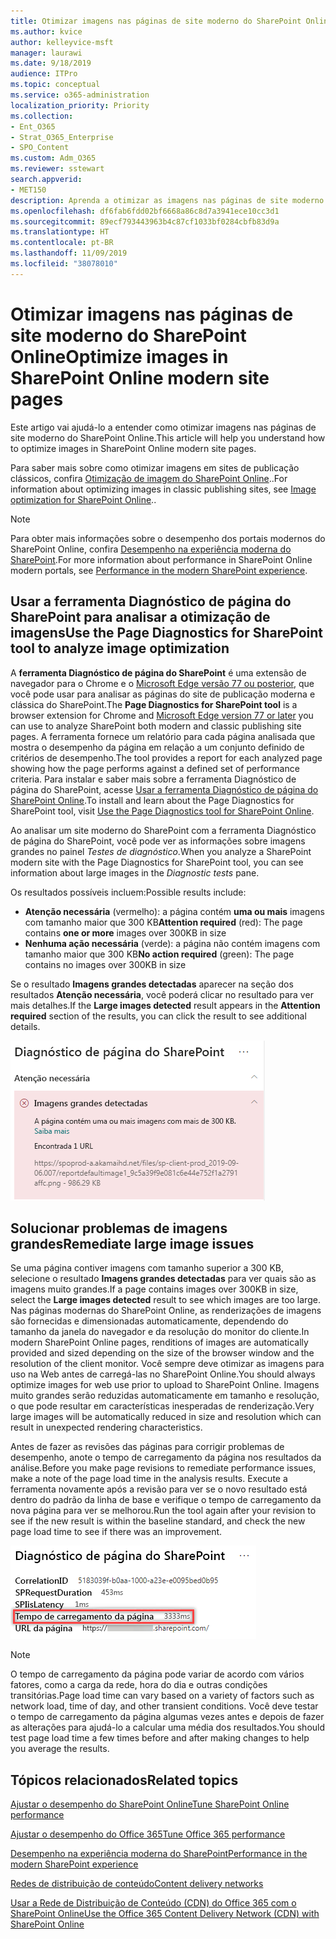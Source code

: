 ```yaml
---
title: Otimizar imagens nas páginas de site moderno do SharePoint Online
ms.author: kvice
author: kelleyvice-msft
manager: laurawi
ms.date: 9/18/2019
audience: ITPro
ms.topic: conceptual
ms.service: o365-administration
localization_priority: Priority
ms.collection:
- Ent_O365
- Strat_O365_Enterprise
- SPO_Content
ms.custom: Adm_O365
ms.reviewer: sstewart
search.appverid:
- MET150
description: Aprenda a otimizar as imagens nas páginas de site moderno do SharePoint Online.
ms.openlocfilehash: df6fab6fdd02bf6668a86c8d7a3941ece10cc3d1
ms.sourcegitcommit: 89ecf793443963b4c87cf1033bf0284cbfb83d9a
ms.translationtype: HT
ms.contentlocale: pt-BR
ms.lasthandoff: 11/09/2019
ms.locfileid: "38078010"
---
```

# <a name="optimize-images-in-sharepoint-online-modern-site-pages"></a><span data-ttu-id="1e45e-103">Otimizar imagens nas páginas de site moderno do SharePoint Online</span><span class="sxs-lookup"><span data-stu-id="1e45e-103">Optimize images in SharePoint Online modern site pages</span></span>

<span data-ttu-id="1e45e-104">Este artigo vai ajudá-lo a entender como otimizar imagens nas páginas de site moderno do SharePoint Online.</span><span class="sxs-lookup"><span data-stu-id="1e45e-104">This article will help you understand how to optimize images in SharePoint Online modern site pages.</span></span>

<span data-ttu-id="1e45e-105">Para saber mais sobre como otimizar imagens em sites de publicação clássicos, confira [Otimização de imagem do SharePoint Online](image-optimization-for-sharepoint-online.md)..</span><span class="sxs-lookup"><span data-stu-id="1e45e-105">For information about optimizing images in classic publishing sites, see [Image optimization for SharePoint Online](image-optimization-for-sharepoint-online.md)..</span></span>

>[!NOTE]
><span data-ttu-id="1e45e-106">Para obter mais informações sobre o desempenho dos portais modernos do SharePoint Online, confira [Desempenho na experiência moderna do SharePoint](https://docs.microsoft.com/sharepoint/modern-experience-performance).</span><span class="sxs-lookup"><span data-stu-id="1e45e-106">For more information about performance in SharePoint Online modern portals, see [Performance in the modern SharePoint experience](https://docs.microsoft.com/sharepoint/modern-experience-performance).</span></span>

## <a name="use-the-page-diagnostics-for-sharepoint-tool-to-analyze-image-optimization"></a><span data-ttu-id="1e45e-107">Usar a ferramenta Diagnóstico de página do SharePoint para analisar a otimização de imagens</span><span class="sxs-lookup"><span data-stu-id="1e45e-107">Use the Page Diagnostics for SharePoint tool to analyze image optimization</span></span>

<span data-ttu-id="1e45e-108">A **ferramenta Diagnóstico de página do SharePoint** é uma extensão de navegador para o Chrome e o [Microsoft Edge versão 77 ou posterior](https://www.microsoftedgeinsider.com/download?form=MI13E8&OCID=MI13E8), que você pode usar para analisar as páginas do site de publicação moderna e clássica do SharePoint.</span><span class="sxs-lookup"><span data-stu-id="1e45e-108">The **Page Diagnostics for SharePoint tool** is a browser extension for Chrome and [Microsoft Edge version 77 or later](https://www.microsoftedgeinsider.com/download?form=MI13E8&OCID=MI13E8) you can use to analyze SharePoint both modern and classic publishing site pages.</span></span> <span data-ttu-id="1e45e-109">A ferramenta fornece um relatório para cada página analisada que mostra o desempenho da página em relação a um conjunto definido de critérios de desempenho.</span><span class="sxs-lookup"><span data-stu-id="1e45e-109">The tool provides a report for each analyzed page showing how the page performs against a defined set of performance criteria.</span></span> <span data-ttu-id="1e45e-110">Para instalar e saber mais sobre a ferramenta Diagnóstico de página do SharePoint, acesse [Usar a ferramenta Diagnóstico de página do SharePoint Online](page-diagnostics-for-spo.md).</span><span class="sxs-lookup"><span data-stu-id="1e45e-110">To install and learn about the Page Diagnostics for SharePoint tool, visit [Use the Page Diagnostics tool for SharePoint Online](page-diagnostics-for-spo.md).</span></span>

<span data-ttu-id="1e45e-111">Ao analisar um site moderno do SharePoint com a ferramenta Diagnóstico de página do SharePoint, você pode ver as informações sobre imagens grandes no painel _Testes de diagnóstico_.</span><span class="sxs-lookup"><span data-stu-id="1e45e-111">When you analyze a SharePoint modern site with the Page Diagnostics for SharePoint tool, you can see information about large images in the _Diagnostic tests_ pane.</span></span>

<span data-ttu-id="1e45e-112">Os resultados possíveis incluem:</span><span class="sxs-lookup"><span data-stu-id="1e45e-112">Possible results include:</span></span>

- <span data-ttu-id="1e45e-113">**Atenção necessária** (vermelho): a página contém **uma ou mais** imagens com tamanho maior que 300 KB</span><span class="sxs-lookup"><span data-stu-id="1e45e-113">**Attention required** (red): The page contains **one or more** images over 300KB in size</span></span>
- <span data-ttu-id="1e45e-114">**Nenhuma ação necessária** (verde): a página não contém imagens com tamanho maior que 300 KB</span><span class="sxs-lookup"><span data-stu-id="1e45e-114">**No action required** (green): The page contains no images over 300KB in size</span></span>

<span data-ttu-id="1e45e-115">Se o resultado **Imagens grandes detectadas** aparecer na seção dos resultados **Atenção necessária**, você poderá clicar no resultado para ver mais detalhes.</span><span class="sxs-lookup"><span data-stu-id="1e45e-115">If the **Large images detected** result appears in the **Attention required** section of the results, you can click the result to see additional details.</span></span>

![Resultados da ferramenta Diagnóstico de Página](media/modern-portal-optimization/pagediag-large-images.png)

## <a name="remediate-large-image-issues"></a><span data-ttu-id="1e45e-117">Solucionar problemas de imagens grandes</span><span class="sxs-lookup"><span data-stu-id="1e45e-117">Remediate large image issues</span></span>

<span data-ttu-id="1e45e-118">Se uma página contiver imagens com tamanho superior a 300 KB, selecione o resultado **Imagens grandes detectadas** para ver quais são as imagens muito grandes.</span><span class="sxs-lookup"><span data-stu-id="1e45e-118">If a page contains images over 300KB in size, select the **Large images detected** result to see which images are too large.</span></span> <span data-ttu-id="1e45e-119">Nas páginas modernas do SharePoint Online, as renderizações de imagens são fornecidas e dimensionadas automaticamente, dependendo do tamanho da janela do navegador e da resolução do monitor do cliente.</span><span class="sxs-lookup"><span data-stu-id="1e45e-119">In modern SharePoint Online pages, renditions of images are automatically provided and sized depending on the size of the browser window and the resolution of the client monitor.</span></span> <span data-ttu-id="1e45e-120">Você sempre deve otimizar as imagens para uso na Web antes de carregá-las no SharePoint Online.</span><span class="sxs-lookup"><span data-stu-id="1e45e-120">You should always optimize images for web use prior to upload to SharePoint Online.</span></span> <span data-ttu-id="1e45e-121">Imagens muito grandes serão reduzidas automaticamente em tamanho e resolução, o que pode resultar em características inesperadas de renderização.</span><span class="sxs-lookup"><span data-stu-id="1e45e-121">Very large images will be automatically reduced in size and resolution which can result in unexpected rendering characteristics.</span></span>

<span data-ttu-id="1e45e-122">Antes de fazer as revisões das páginas para corrigir problemas de desempenho, anote o tempo de carregamento da página nos resultados da análise.</span><span class="sxs-lookup"><span data-stu-id="1e45e-122">Before you make page revisions to remediate performance issues, make a note of the page load time in the analysis results.</span></span> <span data-ttu-id="1e45e-123">Execute a ferramenta novamente após a revisão para ver se o novo resultado está dentro do padrão da linha de base e verifique o tempo de carregamento da nova página para ver se melhorou.</span><span class="sxs-lookup"><span data-stu-id="1e45e-123">Run the tool again after your revision to see if the new result is within the baseline standard, and check the new page load time to see if there was an improvement.</span></span>

![Resultados do tempo de carregamento da página](media/modern-portal-optimization/pagediag-page-load-time.png)

>[!NOTE]
><span data-ttu-id="1e45e-125">O tempo de carregamento da página pode variar de acordo com vários fatores, como a carga da rede, hora do dia e outras condições transitórias.</span><span class="sxs-lookup"><span data-stu-id="1e45e-125">Page load time can vary based on a variety of factors such as network load, time of day, and other transient conditions.</span></span> <span data-ttu-id="1e45e-126">Você deve testar o tempo de carregamento da página algumas vezes antes e depois de fazer as alterações para ajudá-lo a calcular uma média dos resultados.</span><span class="sxs-lookup"><span data-stu-id="1e45e-126">You should test page load time a few times before and after making changes to help you average the results.</span></span>

## <a name="related-topics"></a><span data-ttu-id="1e45e-127">Tópicos relacionados</span><span class="sxs-lookup"><span data-stu-id="1e45e-127">Related topics</span></span>

[<span data-ttu-id="1e45e-128">Ajustar o desempenho do SharePoint Online</span><span class="sxs-lookup"><span data-stu-id="1e45e-128">Tune SharePoint Online performance</span></span>](tune-sharepoint-online-performance.md)

[<span data-ttu-id="1e45e-129">Ajustar o desempenho do Office 365</span><span class="sxs-lookup"><span data-stu-id="1e45e-129">Tune Office 365 performance</span></span>](tune-office-365-performance.md)

[<span data-ttu-id="1e45e-130">Desempenho na experiência moderna do SharePoint</span><span class="sxs-lookup"><span data-stu-id="1e45e-130">Performance in the modern SharePoint experience</span></span>](https://docs.microsoft.com/sharepoint/modern-experience-performance.md)

[<span data-ttu-id="1e45e-131">Redes de distribuição de conteúdo</span><span class="sxs-lookup"><span data-stu-id="1e45e-131">Content delivery networks</span></span>](content-delivery-networks.md)

[<span data-ttu-id="1e45e-132">Usar a Rede de Distribuição de Conteúdo (CDN) do Office 365 com o SharePoint Online</span><span class="sxs-lookup"><span data-stu-id="1e45e-132">Use the Office 365 Content Delivery Network (CDN) with SharePoint Online</span></span>](use-office-365-cdn-with-spo.md)
